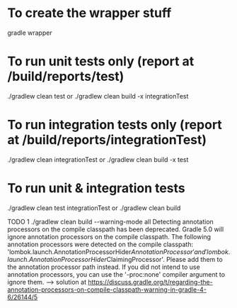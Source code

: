 # To create the wrapper stuff
gradle wrapper


# To run unit tests only (report at /build/reports/test)
./gradlew clean test
or
./gradlew clean build -x integrationTest


# To run integration tests only (report at /build/reports/integrationTest)
./gradlew clean integrationTest
or
./gradlew clean build -x test


# To run unit & integration tests
./gradlew clean test integrationTest
or
./gradlew clean build


TODO 1
./gradlew clean build --warning-mode all
Detecting annotation processors on the compile classpath has been deprecated. Gradle 5.0 will ignore annotation processors on the compile classpath. The following annotation processors were detected on the compile classpath: 'lombok.launch.AnnotationProcessorHider$AnnotationProcessor' and 'lombok.launch.AnnotationProcessorHider$ClaimingProcessor'.  Please add them to the annotation processor path instead. If you did not intend to use annotation processors, you can use the '-proc:none' compiler argument to ignore them.
--> solution at https://discuss.gradle.org/t/regarding-the-annotation-processors-on-compile-classpath-warning-in-gradle-4-6/26144/5
